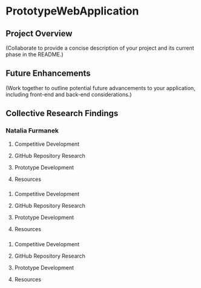 # PrototypeWebApplication


## Project Overview
(Collaborate to provide a concise description of
your project and its current phase in the README.)


## Future Enhancements
(Work together to outline potential future
advancements to your application, including front-end and back-end
considerations.)


## Collective Research Findings

### Natalia Furmanek 
1. Competitive Development

2. GitHub Repository Research

3. Prototype Development

4. Resources


### 
1. Competitive Development

2. GitHub Repository Research

3. Prototype Development

4. Resources


### 
1. Competitive Development

2. GitHub Repository Research

3. Prototype Development

4. Resources
